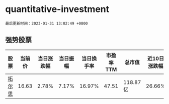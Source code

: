 # quantitative-investment

`最后更新时间：2023-01-31 13:02:49 +0800`

## 强势股票

|股票|当前价|当日涨跌幅|当日振幅|当日换手率|市盈率TTM|总市值|近10日涨跌幅|
|----|----|----|----|----|----|----|----|
|[拓尔思](https://xueqiu.com/S/SZ300229)|16.63|2.78%|7.17%|16.97%|47.51|118.87亿|26.66%|
